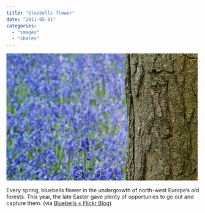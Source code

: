 ```yaml
---
title: "bluebells flower"
date: "2011-05-01"
categories: 
  - "images"
  - "shares"
---
```


![](images/tumblr_lk7v6x3Jj41qz4vrlo1_500.jpg)

Every spring, bluebells flower in the undergrowth of north-west Europe’s old forests. This year, the late Easter gave plenty of opportunies to go out and capture them. (via [Bluebells « Flickr Blog](http://blog.flickr.net/en/2011/04/25/bluebells/))
